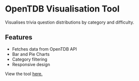 # OpenTDB Visualisation Tool

Visualises trivia question distributions by category and difficulty.

## Features

- Fetches data from OpenTDB API
- Bar and Pie Charts
- Category filtering
- Responsive design

View the tool [here.](https://smstone0.github.io/opentdb-visualisation-tool/)
